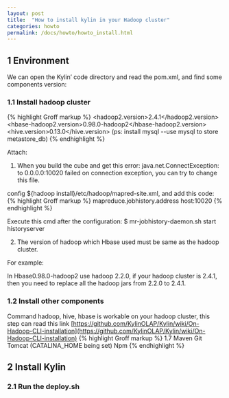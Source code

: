 ```yaml
---
layout: post
title:  "How to install kylin in your Hadoop cluster"
categories: howto
permalink: /docs/howto/howto_install.html
---
```


## 1 Environment
We can open the Kylin’ code directory and read the pom.xml, and find some components version:

### 1.1 Install hadoop cluster

{% highlight Groff markup %}
  <hadoop2.version>2.4.1</hadoop2.version>
  <hbase-hadoop2.version>0.98.0-hadoop2</hbase-hadoop2.version>
  <hive.version>0.13.0</hive.version> (ps: install mysql --use mysql to store metastore_db)
{% endhighlight %}

Attach:

1) When you build the cube and get this error: java.net.ConnectException: to 0.0.0.0:10020 failed on connection exception, you can try to change this file.

config ${hadoop install}/etc/hadoop/mapred-site.xml, and add this code:
{% highlight Groff markup %}
  <property>
    <name>mapreduce.jobhistory.address</name>
    <value>host:10020</value>
  </property>
{% endhighlight %}

Execute this cmd after the configuration:
$ mr-jobhistory-daemon.sh start historyserver

2) The version of hadoop which Hbase used must be same as the hadoop cluster.

For example:

In Hbase0.98.0-hadoop2 use hadoop 2.2.0, if your hadoop cluster is 2.4.1, then you need to replace all the hadoop jars from 2.2.0 to 2.4.1.

### 1.2	Install other components

Command hadoop, hive, hbase is workable on your hadoop cluster, this step can read this link [https://github.com/KylinOLAP/Kylin/wiki/On-Hadoop-CLI-installation](https://github.com/KylinOLAP/Kylin/wiki/On-Hadoop-CLI-installation)
{% highlight Groff markup %}
  <javaVersion>1.7</javaVersion>
  Maven
  Git
  Tomcat (CATALINA_HOME being set)
  Npm
{% endhighlight %}

## 2 Install Kylin

### 2.1	Run the deploy.sh
